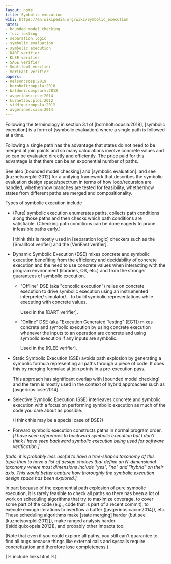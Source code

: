```yaml
---
layout: note
title: Symbolic execution
wiki: https://en.wikipedia.org/wiki/Symbolic_execution
notes:
- bounded model checking
- fuzz testing
- separation logic
- symbolic evaluation
- symbolic execution
- DART verifier
- KLEE verifier
- SAGE verifier
- Smallfoot verifier
- VeriFast verifier
papers:
- nelson:sosp:2019
- bornholt:oopsla:2018
- baldoni:compsurv:2018
- avgerinos:icse:2014
- kuznetsov:pldi:2012
- siddiqui:oopsla:2012
- avgerinos:cacm:2014
---
```


Following the terminology in section 3.1 of
[bornholt:oopsla:2018], [symbolic execution] is a form of
[symbolic evaluation] where a single path is followed at a time.

Following a single path has the advantage that states do not need to be merged
at join points and so many calculations involve concrete values and so can be
evaluated directly and efficiently.  The price paid for this advantage is that
there can be an exponential number of paths.

See also [bounded model checking] and [symbolic evaluation].
and see [kuznetsov:pldi:2012] for a unifying framework that
describes the symbolic evaluation design space/spectrum in terms of
how loop/recursion are handled, whether/how branches are tested for
feasibility, whether/how states from different paths are merged and
compositionality.


Types of symbolic execution include

- (Pure) symbolic execution enumerates paths, collects path conditions
  along those paths and then checks which path conditions are satisfiable.
  (Checking path conditions can be done eagerly to prune infeasible paths
  early.)

  I think this is mostly used in [separation logic] checkers such as
  the [Smallfoot verifier] and the [VeriFast verifier].

- Dynamic Symbolic Execution (DSE) mixes concrete and symbolic execution
  benefiting from the efficiency and decidability of concrete execution and the
  need to use concrete values when interacting with the program environment
  (libraries, OS, etc.) and from the stronger guarantees of symbolic execution.

  - "Offline" DSE (aka "concolic execution") relies on concrete execution
    to drive symbolic execution using an instrumented interpreter/
    simulator/... to build symbolic representations while executing
    with concrete values.

    Used in the [DART verifier].

  - "Online" DSE (aka "Execution Generated Testing" (EGT))
    mixes concrete and symbolic execution
    by using concrete execution whenever the inputs to an operation
    are concrete and using symbolic execution if any inputs are symbolic.

    Used in the [KLEE verifier].

- Static Symbolic Execution (SSE) avoids path explosion by generating
  a symbolic formula representing all paths through a piece of code.
  It does this by merging formulae at join points in a pre-execution pass.

  This approach has significant overlap with [bounded model checking]
  and the term is mostly used in the context of hybrid approaches
  such as [avgerinos:icse:2014].

- Selective Symbolic Execution (SSE)
  interleaves concrete and symbolic execution with a focus on
  performing symbolic execution as much of the code you
  care about as possible.

  (I think this may be a special case of DSE?)

- Forward symbolic execution constructs paths in normal program order.
  *[I have seen references to backward symbolic execution but I
  don't think I have seen backward symbolic execution being used
  for software verification.]*

*[todo: it is probably less useful to have a tree-shaped taxonomy of this topic
than to have a list of design choices that define an N-dimensional taxonomy
where most dimensions include "yes", "no" and "hybrid" on their axis.  This
would better capture how thoroughly the symbolic execution design space has
been explored.]*

In part because of the exponential path explosion of pure symbolic execution,
it is rarely feasible to check all paths so there has been a lot of work on
scheduling algorithms that try to maximize coverage, to cover some part of the
code (e.g., code that is part of a recent commit), to execute enough iterations
to overflow a buffer ([avgerinos:cacm:2014]), etc.  These scheduling algorithms make [state merging]
harder (but see [kuznetsov:pldi:2012]), make ranged analysis harder
([siddiqui:oopsla:2012]), and probably other impacts too.

(Note that even if you could explore all paths, you still can't guarantee to find
all bugs because things like external calls and syscalls require concretization
and therefore lose completeness.)

{% include links.html %}
